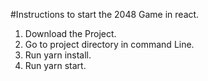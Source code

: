#Instructions to start the 2048 Game in react.

1.  Download the Project.
1.  Go to project directory in command Line.
1.  Run yarn install.
1.  Run <addr>yarn start</addr>.

